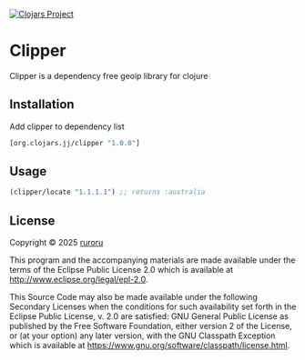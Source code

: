 [![Clojars Project](https://img.shields.io/clojars/v/org.clojars.jj/clipper.svg)](https://clojars.org/org.clojars.jj/clipper)
# Clipper
Clipper is a dependency free geoip library for clojure


## Installation
Add clipper to dependency list
```clojure
[org.clojars.jj/clipper "1.0.0"]
```

## Usage
```clojure
(clipper/locate "1.1.1.1") ;; returns :australia
```

## License

Copyright © 2025 [ruroru](https://github.com/ruroru)

This program and the accompanying materials are made available under the
terms of the Eclipse Public License 2.0 which is available at
http://www.eclipse.org/legal/epl-2.0.

This Source Code may also be made available under the following Secondary
Licenses when the conditions for such availability set forth in the Eclipse
Public License, v. 2.0 are satisfied: GNU General Public License as published by
the Free Software Foundation, either version 2 of the License, or (at your
option) any later version, with the GNU Classpath Exception which is available
at https://www.gnu.org/software/classpath/license.html.
